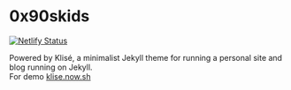 # 0x90skids

[![Netlify Status](https://api.netlify.com/api/v1/badges/01246265-66d4-4aae-bc5f-e78700c6b606/deploy-status)](https://app.netlify.com/sites/0x90skids2/deploys)

Powered by Klisé, a minimalist Jekyll theme for running a personal site and blog running on Jekyll.<br>
For demo <a href="https://klise.now.sh" target="_blank" rel="noopener">klise.now.sh</a>


